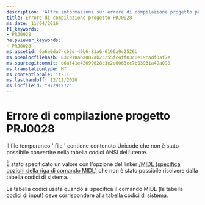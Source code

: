 ```yaml
---
description: 'Altre informazioni su: errore di compilazione progetto progetto PRJ0028'
title: Errore di compilazione progetto PRJ0028
ms.date: 11/04/2016
f1_keywords:
- PRJ0028
helpviewer_keywords:
- PRJ0028
ms.assetid: 0a6e0da7-cb3d-40b6-81a6-6196a9c2526b
ms.openlocfilehash: 83c910aba082ab23255fc4ff03c0e19cadf3af7e
ms.sourcegitcommit: d6af41e42699628c3e2e6063ec7b03931a49a098
ms.translationtype: MT
ms.contentlocale: it-IT
ms.lasthandoff: 12/11/2020
ms.locfileid: "97291272"
---
```

# <a name="project-build-error-prj0028"></a>Errore di compilazione progetto PRJ0028

Il file temporaneo ' file ' contiene contenuto Unicode che non è stato possibile convertire nella tabella codici ANSI dell'utente.

È stato specificato un valore con l'opzione del linker [/MIDL (specifica opzioni della riga di comando MIDL)](../../build/reference/midl-specify-midl-command-line-options.md) che non è stato possibile risolvere dalla tabella codici di sistema.

La tabella codici usata quando si specifica il comando MIDL (la tabella codici di input) deve corrispondere alla tabella codici di sistema.
